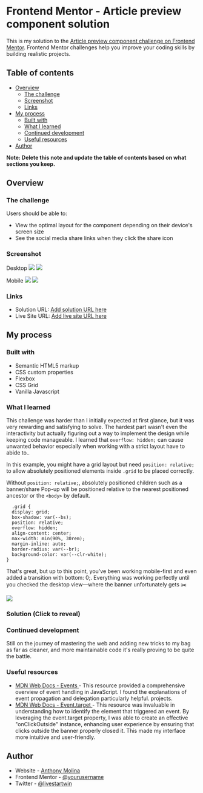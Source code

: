 # Frontend Mentor - Article preview component solution

This is my solution to the [Article preview component challenge on Frontend Mentor](https://www.frontendmentor.io/challenges/article-preview-component-dYBN_pYFT). Frontend Mentor challenges help you improve your coding skills by building realistic projects.

## Table of contents

- [Overview](#overview)
  - [The challenge](#the-challenge)
  - [Screenshot](#screenshot)
  - [Links](#links)
- [My process](#my-process)
  - [Built with](#built-with)
  - [What I learned](#what-i-learned)
  - [Continued development](#continued-development)
  - [Useful resources](#useful-resources)
- [Author](#author)

**Note: Delete this note and update the table of contents based on what sections you keep.**

## Overview

### The challenge

Users should be able to:

- View the optimal layout for the component depending on their device's screen size
- See the social media share links when they click the share icon

### Screenshot

Desktop
![](./assets/images/desktop.png)
![](./assets/images/desktop-active.png)

Mobile
![](./assets/images/mobile.png)
![](./assets/images/mobile-active.png)

### Links

- Solution URL: [Add solution URL here](https://github.com/LivexTwin/article-preview-component)
- Live Site URL: [Add live site URL here](https://article-preview-lt.netlify.app)

## My process

### Built with

- Semantic HTML5 markup
- CSS custom properties
- Flexbox
- CSS Grid
- Vanilla Javascript

### What I learned

This challenge was harder than I initially expected at first glance, but it was very rewarding and satisfying to solve. The hardest part wasn't even the interactivity but actually figuring out a way to implement the design while keeping code manageable. I learned that `overflow: hidden;` can cause unwanted behavior especially when working with a strict layout have to abide to..

In this example, you might have a grid layout but need `position: relative;` to allow absolutely positioned elements inside `.grid` to be placed correctly.

Without `position: relative;`, absolutely positioned children such as a banner/share Pop-up will be positioned relative to the nearest positioned ancestor or the `<body>` by default.

```
  .grid {
  display: grid;
  box-shadow: var(--bs);
  position: relative;
  overflow: hidden;
  align-content: center;
  max-width: min(90%, 30rem);
  margin-inline: auto;
  border-radius: var(--br);
  background-color: var(--clr-white);
}
```

That's great, but up to this point, you've been working mobile-first and even added a transition with bottom: 0;. Everything was working perfectly until you checked the desktop view—where the banner unfortunately gets ✂️

![](./assets/images/overflow-hidden-is-tricky.png)

### Solution (Click to reveal)

### Continued development

Still on the journey of mastering the web and adding new tricks to my bag as far as cleaner, and more maintainable code it's really proving to be quite the battle.

### Useful resources

- [MDN Web Docs - Events ](https://developer.mozilla.org/en-US/docs/Learn_web_development/Core/Scripting/Events) - This resource provided a comprehensive overview of event handling in JavaScript. I found the explanations of event propagation and delegation particularly helpful. projects.
- [MDN Web Docs - Event.target ](https://developer.mozilla.org/en-US/docs/Web/API/Event/target) - This resource was invaluable in understanding how to identify the element that triggered an event. By leveraging the event.target property, I was able to create an effective "onClickOutside" instance, enhancing user experience by ensuring that clicks outside the banner properly closed it. This made my interface more intuitive and user-friendly.

## Author

- Website - [Anthony Molina](https://www.a-is-lt.com)
- Frontend Mentor - [@yourusername](https://www.frontendmentor.io/profile/LivexTwin)
- Twitter - [@livestartwin](https://www.twitter.com/livestartwin)
